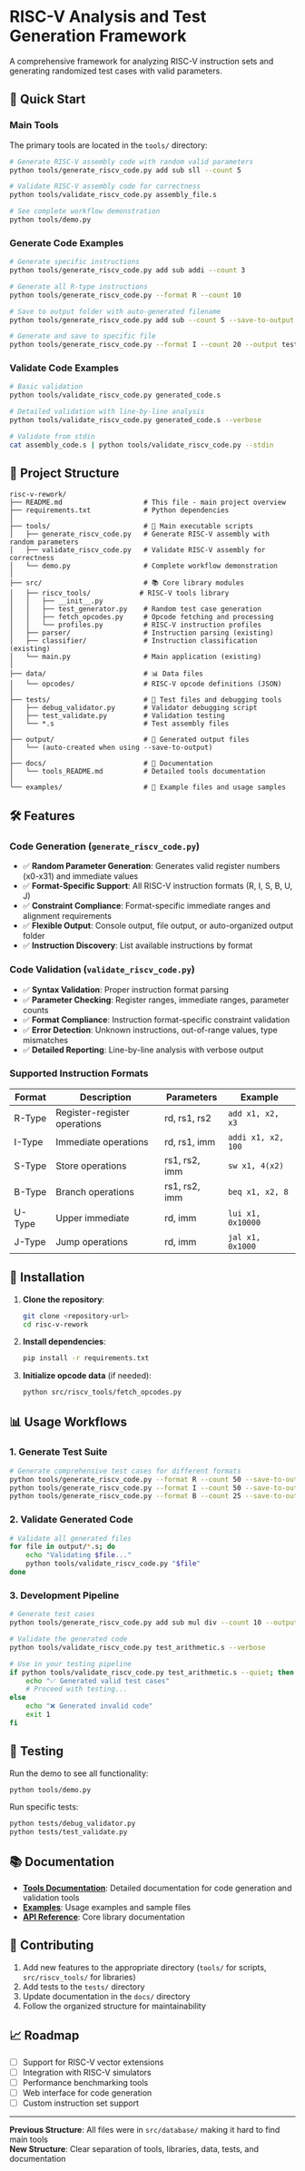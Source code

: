 # RISC-V Analysis and Test Generation Framework

A comprehensive framework for analyzing RISC-V instruction sets and generating randomized test cases with valid parameters.

## 🚀 Quick Start

### Main Tools

The primary tools are located in the `tools/` directory:

```bash
# Generate RISC-V assembly code with random valid parameters
python tools/generate_riscv_code.py add sub sll --count 5

# Validate RISC-V assembly code for correctness
python tools/validate_riscv_code.py assembly_file.s

# See complete workflow demonstration
python tools/demo.py
```

### Generate Code Examples

```bash
# Generate specific instructions
python tools/generate_riscv_code.py add sub addi --count 3

# Generate all R-type instructions
python tools/generate_riscv_code.py --format R --count 10

# Save to output folder with auto-generated filename
python tools/generate_riscv_code.py add sub --count 5 --save-to-output

# Generate and save to specific file
python tools/generate_riscv_code.py --format I --count 20 --output test_i_type.s
```

### Validate Code Examples

```bash
# Basic validation
python tools/validate_riscv_code.py generated_code.s

# Detailed validation with line-by-line analysis
python tools/validate_riscv_code.py generated_code.s --verbose

# Validate from stdin
cat assembly_code.s | python tools/validate_riscv_code.py --stdin
```

## 📁 Project Structure

```
risc-v-rework/
├── README.md                    # This file - main project overview
├── requirements.txt             # Python dependencies
│
├── tools/                       # 🔧 Main executable scripts
│   ├── generate_riscv_code.py   # Generate RISC-V assembly with random parameters
│   ├── validate_riscv_code.py   # Validate RISC-V assembly for correctness
│   └── demo.py                  # Complete workflow demonstration
│
├── src/                         # 📚 Core library modules
│   ├── riscv_tools/            # RISC-V tools library
│   │   ├── __init__.py
│   │   ├── test_generator.py    # Random test case generation
│   │   ├── fetch_opcodes.py     # Opcode fetching and processing
│   │   └── profiles.py          # RISC-V instruction profiles
│   ├── parser/                  # Instruction parsing (existing)
│   ├── classifier/              # Instruction classification (existing)
│   └── main.py                  # Main application (existing)
│
├── data/                        # 📊 Data files
│   └── opcodes/                 # RISC-V opcode definitions (JSON)
│
├── tests/                       # 🧪 Test files and debugging tools
│   ├── debug_validator.py       # Validator debugging script
│   ├── test_validate.py         # Validation testing
│   └── *.s                      # Test assembly files
│
├── output/                      # 📁 Generated output files
│   └── (auto-created when using --save-to-output)
│
├── docs/                        # 📖 Documentation
│   └── tools_README.md          # Detailed tools documentation
│
└── examples/                    # 📝 Example files and usage samples
```

## 🛠️ Features

### Code Generation (`generate_riscv_code.py`)
- ✅ **Random Parameter Generation**: Generates valid register numbers (x0-x31) and immediate values
- ✅ **Format-Specific Support**: All RISC-V instruction formats (R, I, S, B, U, J)
- ✅ **Constraint Compliance**: Format-specific immediate ranges and alignment requirements
- ✅ **Flexible Output**: Console output, file output, or auto-organized output folder
- ✅ **Instruction Discovery**: List available instructions by format

### Code Validation (`validate_riscv_code.py`)
- ✅ **Syntax Validation**: Proper instruction format parsing
- ✅ **Parameter Checking**: Register ranges, immediate ranges, parameter counts
- ✅ **Format Compliance**: Instruction format-specific constraint validation
- ✅ **Error Detection**: Unknown instructions, out-of-range values, type mismatches
- ✅ **Detailed Reporting**: Line-by-line analysis with verbose output

### Supported Instruction Formats

| Format | Description | Parameters | Example |
|--------|-------------|------------|---------|
| R-Type | Register-register operations | rd, rs1, rs2 | `add x1, x2, x3` |
| I-Type | Immediate operations | rd, rs1, imm | `addi x1, x2, 100` |
| S-Type | Store operations | rs1, rs2, imm | `sw x1, 4(x2)` |
| B-Type | Branch operations | rs1, rs2, imm | `beq x1, x2, 8` |
| U-Type | Upper immediate | rd, imm | `lui x1, 0x10000` |
| J-Type | Jump operations | rd, imm | `jal x1, 0x1000` |

## 🔧 Installation

1. **Clone the repository**:
   ```bash
   git clone <repository-url>
   cd risc-v-rework
   ```

2. **Install dependencies**:
   ```bash
   pip install -r requirements.txt
   ```

3. **Initialize opcode data** (if needed):
   ```bash
   python src/riscv_tools/fetch_opcodes.py
   ```

## 📊 Usage Workflows

### 1. Generate Test Suite
```bash
# Generate comprehensive test cases for different formats
python tools/generate_riscv_code.py --format R --count 50 --save-to-output
python tools/generate_riscv_code.py --format I --count 50 --save-to-output
python tools/generate_riscv_code.py --format B --count 25 --save-to-output
```

### 2. Validate Generated Code
```bash
# Validate all generated files
for file in output/*.s; do
    echo "Validating $file..."
    python tools/validate_riscv_code.py "$file"
done
```

### 3. Development Pipeline
```bash
# Generate test cases
python tools/generate_riscv_code.py add sub mul div --count 10 --output test_arithmetic.s

# Validate the generated code
python tools/validate_riscv_code.py test_arithmetic.s --verbose

# Use in your testing pipeline
if python tools/validate_riscv_code.py test_arithmetic.s --quiet; then
    echo "✅ Generated valid test cases"
    # Proceed with testing...
else
    echo "❌ Generated invalid code"
    exit 1
fi
```

## 🧪 Testing

Run the demo to see all functionality:
```bash
python tools/demo.py
```

Run specific tests:
```bash
python tests/debug_validator.py
python tests/test_validate.py
```

## 📚 Documentation

- **[Tools Documentation](docs/tools_README.md)**: Detailed documentation for code generation and validation tools
- **[Examples](examples/)**: Usage examples and sample files
- **[API Reference](src/riscv_tools/)**: Core library documentation

## 🤝 Contributing

1. Add new features to the appropriate directory (`tools/` for scripts, `src/riscv_tools/` for libraries)
2. Add tests to the `tests/` directory
3. Update documentation in the `docs/` directory
4. Follow the organized structure for maintainability

## 📈 Roadmap

- [ ] Support for RISC-V vector extensions
- [ ] Integration with RISC-V simulators
- [ ] Performance benchmarking tools
- [ ] Web interface for code generation
- [ ] Custom instruction set support

---

**Previous Structure**: All files were in `src/database/` making it hard to find main tools  
**New Structure**: Clear separation of tools, libraries, data, tests, and documentation 